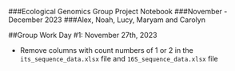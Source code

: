 ###Ecological Genomics Group Project Notebook 
###November - December 2023 
###Alex, Noah, Lucy, Maryam and Carolyn 


##Group Work Day #1: November 27th, 2023 

- Remove columns with count numbers of 1 or 2 in the `its_sequence_data.xlsx` file and `16S_sequence_data.xlsx` file 